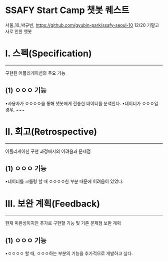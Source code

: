 # SSAFY Start Camp 챗봇 퀘스트

서울_10_박규빈, https://github.com/gyubin-park/ssafy-seoul-10
12/20 기말고사로 인한 챗봇 

# I. 스펙(Specification)
----------------------------------------------------------------------
구현된 어플리케이션의 주요 기능

## (1) ㅇㅇㅇ 기능
 •사용자가 ㅇㅇㅇㅇ을 통해 챗봇에게 전송한 데이터를 분석한다.
 •데이터가 ㅇㅇㅇ일 경우, ~~~

# II. 회고(Retrospective)
----------------------------------------------------------------------
어플리케이션 구현 과정에서의 어려움과 문제점

## (1) ㅇㅇㅇ 기능
 •데이터를 크롤링 할 때 ㅇㅇㅇㅇ한 부분 때문에 어려움이 있었다.

# III. 보완 계획(Feedback)
----------------------------------------------------------------------
현재 미완성이지만 추가로 구현할 기능 및 기존 문제점 보완 계획
## (1) ㅇㅇㅇ 기능
 •ㅇㅇㅇㅇ 할 때, ㅇㅇㅇ하는 부분의 기능을 추가적으로 개발하고 싶다.
